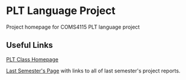 # PLT Language Project #
Project homepage for COMS4115 PLT language project

## Useful Links ##
[PLT Class Homepage](http://www.cs.columbia.edu/~sedwards/classes/2015/4115-fall/index.html)

[Last Semester's Page](www.cs.columbia.edu/~sedwards/classes/2014/w4115-fall/index.html) with links to all of last semester's project reports.